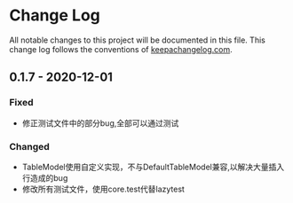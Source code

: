# Change Log
All notable changes to this project will be documented in this file. This change log follows the conventions of [keepachangelog.com](http://keepachangelog.com/).

## 0.1.7 - 2020-12-01

### Fixed
- 修正测试文件中的部分bug,全部可以通过测试

### Changed
- TableModel使用自定义实现，不与DefaultTableModel兼容,以解决大量插入行造成的bug
- 修改所有测试文件，使用core.test代替lazytest

